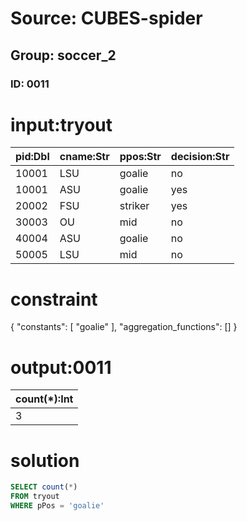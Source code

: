 # Source: CUBES-spider
## Group: soccer_2
### ID: 0011

# input:tryout

| pid:Dbl | cname:Str | ppos:Str | decision:Str |
|---|---|---|---|
| 10001 | LSU | goalie | no |
| 10001 | ASU | goalie | yes |
| 20002 | FSU | striker | yes |
| 30003 | OU | mid | no |
| 40004 | ASU | goalie | no |
| 50005 | LSU | mid | no |

# constraint

{
  "constants": [
    "goalie"
  ],
  "aggregation_functions": []
}

# output:0011

| count(*):Int |
|---|
| 3 |

# solution

```sql
SELECT count(*)
FROM tryout
WHERE pPos = 'goalie'
```

